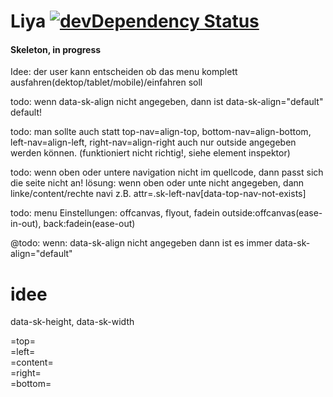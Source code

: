 Liya  [![devDependency Status](https://david-dm.org/SerkanSipahi/skeleton/dev-status.svg)](https://david-dm.org/SerkanSipahi/skeleton#info=devDependencies)
===============

#### Skeleton, in progress

Idee: der user kann entscheiden ob das menu komplett ausfahren(dektop/tablet/mobile)/einfahren soll

todo: wenn data-sk-align nicht angegeben, dann
ist data-sk-align="default" default!

todo: man sollte auch statt top-nav=align-top, bottom-nav=align-bottom,
left-nav=align-left, right-nav=align-right auch nur outside angegeben werden
können. (funktioniert nicht richtig!, siehe element inspektor)

todo: wenn oben oder untere navigation nicht im quellcode, dann
passt sich die seite nicht an! lösung: wenn oben oder unte nicht angegeben,
dann linke/content/rechte navi z.B. attr=.sk-left-nav[data-top-nav-not-exists]

todo: menu Einstellungen: offcanvas, flyout, fadein
outside:offcanvas(ease-in-out), back:fadein(ease-out)

@todo: wenn: data-sk-align nicht angegeben dann ist es immer data-sk-align="default"

idee
==============
data-sk-height, data-sk-width

<div id="skeleton" data-sk-width="1024px">
    <div class="sk-top-nav" data-sk-height="50px" data-sk-align="top">
        =top=
    </div>
    <div class="sk-left-nav" data-sk-width="300px" data-sk-align="left">
        =left=
    </div>
    <div class="sk-content">
        =content=
    </div>
    <div class="sk-right-nav" data-sk-width="250px" data-sk-align="right">
        =right=
    </div>
    <div class="sk-bottom-nav" data-sk-height="300px" data-sk-align="bottom">
        =bottom=
    </div>
</div>
